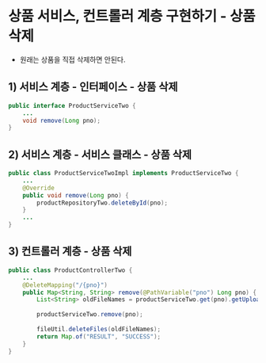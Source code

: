 # 상품 서비스, 컨트롤러 계층 구현하기 - 상품 삭제
- 원래는 상품을 직접 삭제하면 안된다.

## 1) 서비스 계층 - 인터페이스 - 상품 삭제
```java
public interface ProductServiceTwo {
	...
	void remove(Long pno);
}
```

## 2) 서비스 계층 - 서비스 클래스 - 상품 삭제
```java
public class ProductServiceTwoImpl implements ProductServiceTwo {
	...
	@Override
	public void remove(Long pno) {
	    productRepositoryTwo.deleteById(pno);
	}
	...
}
```

## 3) 컨트롤러 계층 - 상품 삭제
```java
public class ProductControllerTwo {
	...
	@DeleteMapping("/{pno}")
	public Map<String, String> remove(@PathVariable("pno") Long pno) {
	    List<String> oldFileNames = productServiceTwo.get(pno).getUploadedFileName();
	
	    productServiceTwo.remove(pno);
	
	    fileUtil.deleteFiles(oldFileNames);
	    return Map.of("RESULT", "SUCCESS");
	}
}
```